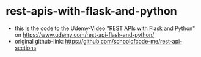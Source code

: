 # rest-apis-with-flask-and-python

* this is the code to the Udemy-Video "REST APIs with Flask and Python" on https://www.udemy.com/rest-api-flask-and-python/
* original github-link: https://github.com/schoolofcode-me/rest-api-sections



